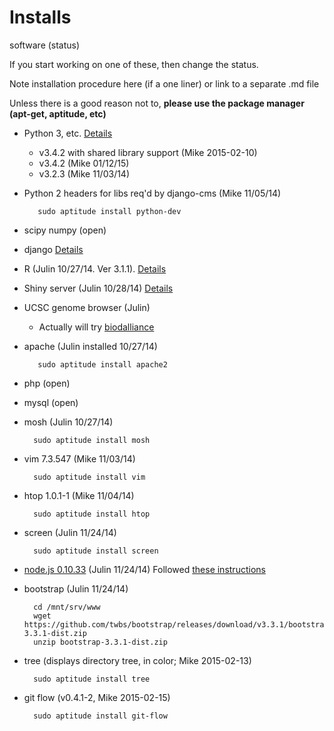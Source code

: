 # Installs

software (status)

If you start working on one of these, then change the status.

Note installation procedure here (if a one liner) or link to a separate .md file

Unless there is a good reason not to, __please use the package manager (apt-get, aptitude, etc)__

* Python 3, etc. [Details](python3_install.md)
    * v3.4.2 with shared library support (Mike 2015-02-10)
    * v3.4.2 (Mike 01/12/15)
    * v3.2.3 (Mike 11/03/14)

* Python 2 headers for libs req'd by django-cms (Mike 11/05/14)

         sudo aptitude install python-dev

* scipy numpy (open)
* django [Details](django.md)
* R (Julin 10/27/14.  Ver 3.1.1).  [Details](r_install.md)
* Shiny server (Julin 10/28/14) [Details](shiny-server_install.md)
* UCSC genome browser (Julin)
    * Actually will try [biodalliance](http://www.biodalliance.org/)
* apache (Julin installed 10/27/14)

         sudo aptitude install apache2

* php (open)
* mysql (open)
* mosh (Julin 10/27/14)

        sudo aptitude install mosh
   
* vim 7.3.547 (Mike 11/03/14)

        sudo aptitude install vim

* htop 1.0.1-1 (Mike 11/04/14)

        sudo aptitude install htop

* screen (Julin 11/24/14)

        sudo aptitude install screen
        
* [node.js 0.10.33](http://nodejs.org/) (Julin 11/24/14)
Followed [these instructions](https://github.com/joyent/node/wiki/Installing-Node.js-via-package-manager)

* bootstrap (Julin 11/24/14)

        cd /mnt/srv/www
        wget https://github.com/twbs/bootstrap/releases/download/v3.3.1/bootstrap-3.3.1-dist.zip
        unzip bootstrap-3.3.1-dist.zip

* tree (displays directory tree, in color; Mike 2015-02-13)

        sudo aptitude install tree

* git flow (v0.4.1-2, Mike 2015-02-15)

        sudo aptitude install git-flow
